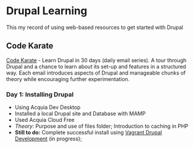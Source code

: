 # Drupal Learning
This my record of using web-based resources to get started with Drupal

## Code Karate
[Code Karate](http://codekarate.com/) - Learn Drupal in 30 days (daily email series). A tour through Drupal and a chance to learn about its set-up and features in a structured way. Each email introduces aspects of Drupal and manageable chunks of theory while encouraging further experimentation.

### Day 1: Installing Drupal
- Using Acquia Dev Desktop
- Installed a local Drupal site and Database with MAMP
- Used Acquia Cloud Free
- *Theory:* Purpose and use of files folder; Introduction to caching in PHP
- **Still to do:** Complete successful install using [Vagrant Drupal Development](https://www.drupal.org/node/2008758?utm_source=Drupal+Basics+Guide+%28Daily+Email%29&utm_campaign=34c5c273ef-Drupal_Basics_Course_Day1&utm_medium=email&utm_term=0_62853d349e-34c5c273ef-336738877&mc_cid=34c5c273ef&mc_eid=2356d42857) (in progress);
